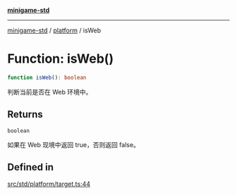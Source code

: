 [**minigame-std**](../../../README.md)

***

[minigame-std](../../../README.md) / [platform](../README.md) / isWeb

# Function: isWeb()

```ts
function isWeb(): boolean
```

判断当前是否在 Web 环境中。

## Returns

`boolean`

如果在 Web 现境中返回 true，否则返回 false。

## Defined in

[src/std/platform/target.ts:44](https://github.com/JiangJie/minigame-std/blob/8633d80114dee6c79033ec094d8233bd8263bedc/src/std/platform/target.ts#L44)
